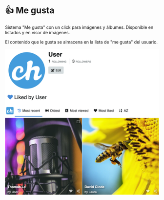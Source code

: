 # 👍 Me gusta

Sistema "Me gusta" con un click para imágenes y álbumes. Disponible en listados y en visor de imágenes.

El contenido que le gusta se almacena en la lista de "me gusta" del usuario.

<img class="media-screen" src="../../src/manual/settings/user/content/user-liked.png" width="600"/>
